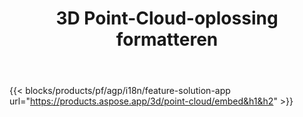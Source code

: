 ﻿---
title: 3D Point-Cloud-oplossing formatteren 
weight: 7730
url: /nl/point-cloud
limit: 
description: Genereer en bekijk een puntenwolk van uw 3D bestanden
---
{{< blocks/products/pf/agp/i18n/feature-solution-app url="https://products.aspose.app/3d/point-cloud/embed&h1&h2" >}} 
